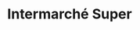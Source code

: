 ---
title: "Intermarché Super"
url: /dannemarie/intermarche-super-rue-de-belfort/
shop: Supermarkt
---